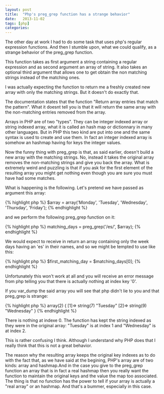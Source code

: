 ```yaml
---
layout: post
title:  "Php's preg_grep function has a strange behavior"
date:   2013-11-02
tags: [php]
categories: 
---
```


The other day at work I had to do some task that uses php's regular expression functions. And then I stumble upon, what we could qualify, as a strange behavior of the preg_grep function.

This function takes as first argument a string containing a regular expression and as second argument an array of string. It also takes an optional third argument that allows one to get obtain the non matching strings instead of the matching ones.

I was actually expecting the function to return me a freshly created new array with only the matching strings. But it doesn't do exactly that. 

The documentation states that the function "Return array entries that match the pattern". What it doesnt tell you is that it will return the same array with the non-matching entries removed from the array.

Arrays in PHP are of two "types". They can be integer indexed array or string indexed array, what it is called an hash map or dictionnary in many other languages. But in PHP this two kind are put into one and the same syntax is used to create and use them. In fact an integer indexed array is somehow an hashmap having for keys the integer values.

Now the funny thing with preg_grep is that, as said earlier, doesn't build a new array with the matching strings. No, instead it takes the original array removes the non-matching strings and give you back the array. What is extremely weird and puzzling is that if you ask for the first element of the resulting array you might get nothing even though you are sure you must have had some matches.

What is happening is the following. Let's pretend we have passed as argument this array:

{% highlight php %}
$array = array('Monday', 'Tuesday', 'Wednesday', 'Thursday', 'Friday');
{% endhighlight %}

and we perform the following preg_grep function on it:

{% highlight php %}
matching_days = preg_grep('/es/', $array);
{% endhighlight %}

We would expect to receive in return an array containing only the week days having an 'es' in their names, and so we might be tempted to use like this:

{% highlight php %}
$first_matching_day = $matching_days[0];
{% endhighlight %}

Unfortunately this won't work at all and you will receive an error message from php telling you that there is actually nothing at index key '0'.

If you var_dump the said array you will see that php didn't lie to you and that preg_grep is strange:

{% highlight php %}
array(2) {
  [1]=>
  string(7) "Tuesday"
  [2]=>
  string(9) "Wednesday"
}
{% endhighlight %}

There is nothing at indexe 0. The function has kept the string indexed as they were in the original array: "Tuesday" is at index 1 and "Wednesday" is at index 2. 

This is rather confusing I think. Although I understand why PHP does that I really think that this is not a great behavior.

The reason why the resulting array keeps the original key indexes as to do with the fact that, as we have said at the begining, PHP's array are of two kinds: array and hashmap.And in the case you give to the preg_grep function an array that is in fact a real hashmap then you really want the function to maintain the original keys and the value the map too associated. The thing is that no function has the power to tell if your array is actually a "real array" or an hashmap. And that's a bummer, especially in this case.
